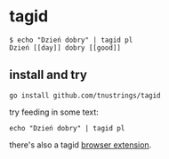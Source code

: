 # tagid

```
$ echo "Dzień dobry" | tagid pl
Dzień [[day]] dobry [[good]]
```

## install and try

```
go install github.com/tnustrings/tagid
```

try feeding in some text:

```
echo "Dzień dobry" | tagid pl
```

there's also a tagid [browser extension](https://chromewebstore.google.com/detail/tagid-with-google-dict/aacfmkdpcdadjcpohbjfcddomedmfdai).